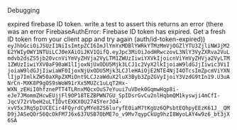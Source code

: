 Debugging

expired firebase ID token. write a test to assert this returns an error (there was an error FirebaseAuthError: Firebase ID token has expired. Get a fresh ID token from your client app and try again (auth/id-token-expired))
`eyJhbGciOiJSUzI1NiIsImtpZCI6ImJlYmYxMDBlYWRkYTMzMmVjOGZlYTU3ZjliNWJjM2E2YWIyOWY1NTUiLCJ0eXAiOiJKV1QifQ.eyJpc3MiOiJodHRwczovL3NlY3VyZXRva2VuLmdvb2dsZS5jb20vcnViYmVyZHVja2VyLTM1ZWUzIiwiYXVkIjoicnViYmVyZHVja2VyLTM1ZWUzIiwiYXV0aF90aW1lIjoxNjUxODU5Mjk3LCJ1c2VyX2lkIjoiaW9ldGJjIiwic3ViIjoiaW9ldGJjIiwiaWF0IjoxNjUxODU5Mjk3LCJleHAiOjE2NTE4NjI4OTcsImZpcmViYXNlIjp7ImlkZW50aXRpZXMiOnt9LCJzaWduX2luX3Byb3ZpZGVyIjoiY3VzdG9tIn19.U3uANrCn-MXK8P9gOS9sWoW91rXx5MUZc1uLqT2Hx-WXN_zEHiI0hfznePTT4TLRnxMQcxOuS7eYuui7uVDek0GqmwHqp8i-eJe7JMommZHcwEUjjFl9OP18TEZBPWN7GU_SpIDsrGvCu2nlHqbmQM1kyswji4mCfI-JqcV72rVbeH2uLTIDvtEXKX0U2745YerJO4-xvV5xJRq5pIUCECir4FQyrdCyMYe82S6luryfE0iaM7tKgUz6QPsbtEQhpyEEzK61J__QMD9jJASeQOr56QcOkFM7J6x637USB7ObME7o_v9Mv7qypCkUg9hzI8WyoLAY4w9z6_bt3jX6SA`

